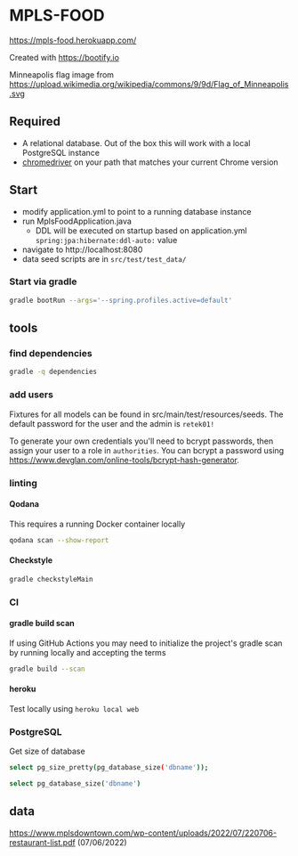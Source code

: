 # MPLS-FOOD
https://mpls-food.herokuapp.com/

Created with https://bootify.io

Minneapolis flag image from https://upload.wikimedia.org/wikipedia/commons/9/9d/Flag_of_Minneapolis.svg

## Required
* A relational database. Out of the box this will work with a local PostgreSQL instance
* [chromedriver](https://chromedriver.chromium.org/downloads) on your path that matches your current Chrome version

## Start
* modify application.yml to point to a running database instance
* run MplsFoodApplication.java
    * DDL will be executed on startup based on application.yml `spring:jpa:hibernate:ddl-auto:` value
* navigate to http://localhost:8080
* data seed scripts are in `src/test/test_data/`

### Start via gradle
```bash
gradle bootRun --args='--spring.profiles.active=default'
```

## tools
### find dependencies
```bash
gradle -q dependencies
```
### add users
Fixtures for all models can be found in src/main/test/resources/seeds. The default password for the user and the admin is `retek01!`

To generate your own credentials you'll need to bcrypt passwords, then assign your user to a role in `authorities`. You can bcrypt a password using https://www.devglan.com/online-tools/bcrypt-hash-generator.

### linting
#### Qodana
This requires a running Docker container locally
```bash
qodana scan --show-report
```

#### Checkstyle
```bash
gradle checkstyleMain
```

### CI
#### gradle build scan
If using GitHub Actions you may need to initialize the project's gradle scan by running locally and accepting the terms
```bash
gradle build --scan
```

#### heroku
Test locally using `heroku local web`

### PostgreSQL
Get size of database
```bash
select pg_size_pretty(pg_database_size('dbname'));

select pg_database_size('dbname')
```

## data
https://www.mplsdowntown.com/wp-content/uploads/2022/07/220706-restaurant-list.pdf (07/06/2022)

